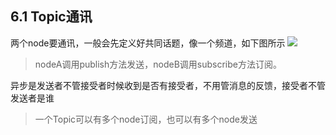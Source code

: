 ## 6.1 Topic通讯
两个node要通讯，一般会先定义好共同话题，像一个频道，如下图所示
![](https://s2.loli.net/2022/01/14/nAFaMqB4XS8DNJT.png)
>nodeA调用publish方法发送，nodeB调用subscribe方法订阅。

异步是发送者不管接受者时候收到是否有接受者，不用管消息的反馈，接受者不管发送者是谁
>一个Topic可以有多个node订阅，也可以有多个node发送